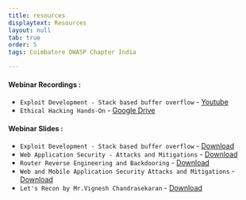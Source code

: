 ```yaml
---
title: resources
displaytext: Resources
layout: null
tab: true
order: 5
tags: Coimbatore OWASP Chapter India

---
```


#### Webinar Recordings :

- `Exploit Development - Stack based buffer overflow` - [Youtube](https://www.youtube.com/watch?v=R9u1D3izvGs)
- `Ethical Hacking Hands-On` - [Google Drive](https://drive.google.com/file/d/1gaErUWur_sIH4lDvhcezC3ycX76J6A_M/view?usp=drivesdk)

#### Webinar Slides :

- `Exploit Development - Stack based buffer overflow` - [Download](assets/files/Exploit%20Development%20Stack%20Bufferoverflow.pdf)
- `Web Application Security - Attacks and Mitigations` - [Download](assets/files/Web%20Application%20Security%20Adithyan%20AK.pdf)
- `Router Reverse Engineering and Backdooring` - [Download](assets/files/Router%20Reversing%20by%20Adithyan%20AK.pdf)
- `Web and Mobile Application Security Attacks and Mitigations` - [Download](assets/files/Web%20Mobile%20Application%20Security%20by%20Adithyan%20AK.pdf)
- `Let's Recon by Mr.Vignesh Chandrasekaran` - [Download](assets/files/Lets%20Recon.pdf)
